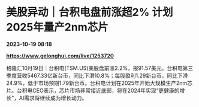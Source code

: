 # 美股异动｜台积电盘前涨超2% 计划2025年量产2nm芯片

**2023-10-19 08:18**

**https://www.gelonghui.com/live/1253720**

格隆汇10月19日｜台积电(TSM.US)美股盘前涨2.2%，报91.57美元。台积电第三季度营收5467.33亿新台币，同比下滑10.8%；每股盈利1.29新台币，同比下滑24.9%，低于市场预期1.79新台币。台积电计划在2025年开始大规模生产2nm芯片。台积电CEO表示，芯片市场非常接近底部，将在2024年实现“更健康的增长”，AI需求将继续成为增长动力。